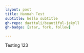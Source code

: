 ```yaml
---
layout: post
title: Hannah Test
subtitle: hello subtitle
gh-repo: daattali/beautiful-jekyll
gh-badge: [star, fork, follow]

---
```


Testing 123

